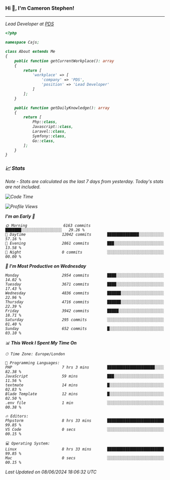### Hi 👋, I'm Cameron Stephen!
<hr>
<p><em>Lead Developer at <a href="https://prindatasolutions.co.uk">PDS</a></p>


```php
<?php

namespace Cajs;

class About extends Me
{
    public function getCurrentWorkplace(): array
    {
        return [
            'workplace' => [
                'company' => 'PDS',
                'position' => 'Lead Developer'
            ]
        ];
    }

    public function getDailyKnowledge(): array
    {
        return [
            Php::class,
            Javascript::class,
            Laravel::class,
            Symfony::class,
            Go::class,
        ];
    }
}
```

### 📈 Stats
<p><em>Note - Stats are calculated as the last 7 days from yesterday. Today's stats are not included.</em></p>


<!--START_SECTION:waka-->
![Code Time](http://img.shields.io/badge/Code%20Time-3%2C836%20hrs%2045%20mins-blue)

![Profile Views](http://img.shields.io/badge/Profile%20Views-0-blue)

**I'm an Early 🐤** 

```text
🌞 Morning                6163 commits        ███████░░░░░░░░░░░░░░░░░░   29.26 % 
🌆 Daytime                12042 commits       ██████████████░░░░░░░░░░░   57.16 % 
🌃 Evening                2861 commits        ███░░░░░░░░░░░░░░░░░░░░░░   13.58 % 
🌙 Night                  0 commits           ░░░░░░░░░░░░░░░░░░░░░░░░░   00.00 % 
```
📅 **I'm Most Productive on Wednesday** 

```text
Monday                   2954 commits        ████░░░░░░░░░░░░░░░░░░░░░   14.02 % 
Tuesday                  3671 commits        ████░░░░░░░░░░░░░░░░░░░░░   17.43 % 
Wednesday                4836 commits        ██████░░░░░░░░░░░░░░░░░░░   22.96 % 
Thursday                 4716 commits        ██████░░░░░░░░░░░░░░░░░░░   22.39 % 
Friday                   3942 commits        █████░░░░░░░░░░░░░░░░░░░░   18.71 % 
Saturday                 295 commits         ░░░░░░░░░░░░░░░░░░░░░░░░░   01.40 % 
Sunday                   652 commits         █░░░░░░░░░░░░░░░░░░░░░░░░   03.10 % 
```


📊 **This Week I Spent My Time On** 

```text
🕑︎ Time Zone: Europe/London

💬 Programming Languages: 
PHP                      7 hrs 3 mins        █████████████████████░░░░   82.38 % 
JavaScript               59 mins             ███░░░░░░░░░░░░░░░░░░░░░░   11.56 % 
textmate                 14 mins             █░░░░░░░░░░░░░░░░░░░░░░░░   02.83 % 
Blade Template           12 mins             █░░░░░░░░░░░░░░░░░░░░░░░░   02.50 % 
.env file                1 min               ░░░░░░░░░░░░░░░░░░░░░░░░░   00.38 % 

🔥 Editors: 
Phpstorm                 8 hrs 33 mins       █████████████████████████   99.85 % 
VS Code                  0 secs              ░░░░░░░░░░░░░░░░░░░░░░░░░   00.15 % 

💻 Operating System: 
Linux                    8 hrs 33 mins       █████████████████████████   99.85 % 
Mac                      0 secs              ░░░░░░░░░░░░░░░░░░░░░░░░░   00.15 % 
```


 Last Updated on 08/06/2024 18:06:32 UTC
<!--END_SECTION:waka-->
